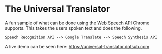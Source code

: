 # The Universal Translator

A fun sample of what can be done using the [Web Speech API](https://dvcs.w3.org/hg/speech-api/raw-file/tip/speechapi.html) Chrome supports. This takes the users spoken text and does the following.

```
Speech Recognition API --> Google Translate --> Speech Synthesis API
```

A live demo can be seen here: https://universal-translator.dotsub.com
